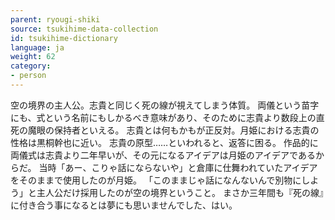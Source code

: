 ```yaml
---
parent: ryougi-shiki
source: tsukihime-data-collection
id: tsukihime-dictionary
language: ja
weight: 62
category:
- person
---
```


空の境界の主人公。志貴と同じく死の線が視えてしまう体質。
両儀という苗字にも、式という名前にもしかるべき意味があり、そのために志貴より数段上の直死の魔眼の保持者といえる。
志貴とは何もかもが正反対。月姫における志貴の性格は黒桐幹也に近い。
志貴の原型……といわれると、返答に困る。
作品的に両儀式は志貴より二年早いが、その元になるアイデアは月姫のアイデアであるからだ。
当時「あー、こりゃ話にならないや」と倉庫に仕舞われていたアイデアをそのままで使用したのが月姫。
「このままじゃ話になんないんで別物にしよう」と主人公だけ採用したのが空の境界ということ。
まさか三年間も『死の線』に付き合う事になるとは夢にも思いませんでした、はい。
